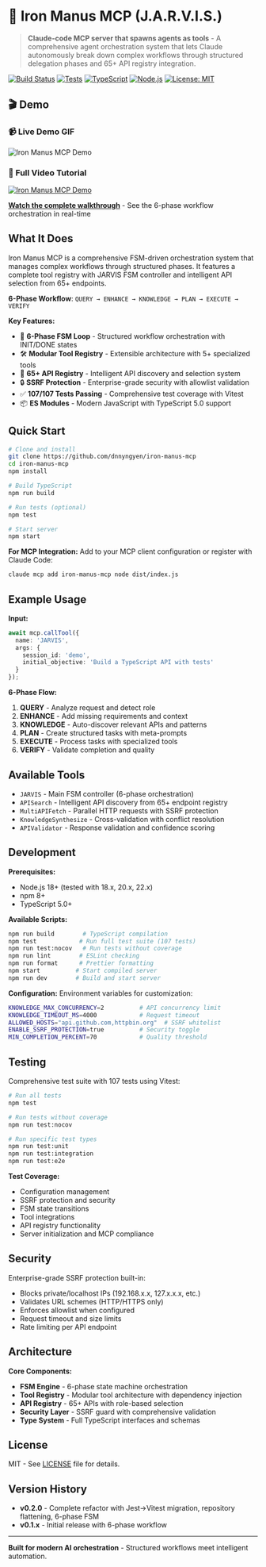 # 🦾 Iron Manus MCP (J.A.R.V.I.S.)

> **Claude-code MCP server that spawns agents as tools** - A comprehensive agent orchestration system that lets Claude autonomously break down complex workflows through structured delegation phases and 65+ API registry integration.

[![Build Status](https://img.shields.io/badge/build-passing-brightgreen.svg)](https://github.com/dnnyngyen/iron-manus-mcp/actions)
[![Tests](https://img.shields.io/badge/tests-107%2F107-brightgreen.svg)](https://github.com/dnnyngyen/iron-manus-mcp/actions)
[![TypeScript](https://img.shields.io/badge/TypeScript-5.0-blue.svg)](https://www.typescriptlang.org/)
[![Node.js](https://img.shields.io/badge/Node.js-18%2B-green.svg)](https://nodejs.org/)
[![License: MIT](https://img.shields.io/badge/License-MIT-yellow.svg)](https://opensource.org/licenses/MIT)

## 🎬 Demo

### 📹 Live Demo GIF
![Iron Manus MCP Demo](./demo.gif)

### 🎥 Full Video Tutorial
[![Iron Manus MCP Demo](https://img.youtube.com/vi/CWuQ_PvZkOs/mqdefault.jpg)](https://www.youtube.com/watch?v=CWuQ_PvZkOs)

**[Watch the complete walkthrough](https://www.youtube.com/watch?v=CWuQ_PvZkOs)** - See the 6-phase workflow orchestration in real-time

## What It Does

Iron Manus MCP is a comprehensive FSM-driven orchestration system that manages complex workflows through structured phases. It features a complete tool registry with JARVIS FSM controller and intelligent API selection from 65+ endpoints.

**6-Phase Workflow**: `QUERY → ENHANCE → KNOWLEDGE → PLAN → EXECUTE → VERIFY`

**Key Features:**
- 🔄 **6-Phase FSM Loop** - Structured workflow orchestration with INIT/DONE states
- 🛠️ **Modular Tool Registry** - Extensible architecture with 5+ specialized tools
- 📡 **65+ API Registry** - Intelligent API discovery and selection system
- 🔒 **SSRF Protection** - Enterprise-grade security with allowlist validation
- ✅ **107/107 Tests Passing** - Comprehensive test coverage with Vitest
- 📦 **ES Modules** - Modern JavaScript with TypeScript 5.0 support

## Quick Start

```bash
# Clone and install
git clone https://github.com/dnnyngyen/iron-manus-mcp
cd iron-manus-mcp
npm install

# Build TypeScript
npm run build

# Run tests (optional)
npm test

# Start server
npm start
```

**For MCP Integration:**
Add to your MCP client configuration or register with Claude Code:
```bash
claude mcp add iron-manus-mcp node dist/index.js
```

## Example Usage

**Input:**
```typescript
await mcp.callTool({
  name: 'JARVIS',
  args: {
    session_id: 'demo',
    initial_objective: 'Build a TypeScript API with tests'
  }
});
```

**6-Phase Flow:**
1. **QUERY** - Analyze request and detect role
2. **ENHANCE** - Add missing requirements and context
3. **KNOWLEDGE** - Auto-discover relevant APIs and patterns
4. **PLAN** - Create structured tasks with meta-prompts
5. **EXECUTE** - Process tasks with specialized tools
6. **VERIFY** - Validate completion and quality

## Available Tools

- `JARVIS` - Main FSM controller (6-phase orchestration)
- `APISearch` - Intelligent API discovery from 65+ endpoint registry
- `MultiAPIFetch` - Parallel HTTP requests with SSRF protection
- `KnowledgeSynthesize` - Cross-validation with conflict resolution
- `APIValidator` - Response validation and confidence scoring

## Development

**Prerequisites:**
- Node.js 18+ (tested with 18.x, 20.x, 22.x)
- npm 8+
- TypeScript 5.0+

**Available Scripts:**
```bash
npm run build        # TypeScript compilation
npm test            # Run full test suite (107 tests)
npm run test:nocov   # Run tests without coverage
npm run lint        # ESLint checking
npm run format      # Prettier formatting
npm start          # Start compiled server
npm run dev        # Build and start server
```

**Configuration:**
Environment variables for customization:
```bash
KNOWLEDGE_MAX_CONCURRENCY=2          # API concurrency limit
KNOWLEDGE_TIMEOUT_MS=4000            # Request timeout
ALLOWED_HOSTS="api.github.com,httpbin.org"  # SSRF whitelist
ENABLE_SSRF_PROTECTION=true          # Security toggle
MIN_COMPLETION_PERCENT=70            # Quality threshold
```

## Testing

Comprehensive test suite with 107 tests using Vitest:

```bash
# Run all tests
npm test

# Run tests without coverage
npm run test:nocov

# Run specific test types
npm run test:unit
npm run test:integration
npm run test:e2e
```

**Test Coverage:**
- Configuration management
- SSRF protection and security
- FSM state transitions
- Tool integrations
- API registry functionality
- Server initialization and MCP compliance

## Security

Enterprise-grade SSRF protection built-in:
- Blocks private/localhost IPs (192.168.x.x, 127.x.x.x, etc.)
- Validates URL schemes (HTTP/HTTPS only)
- Enforces allowlist when configured
- Request timeout and size limits
- Rate limiting per API endpoint

## Architecture

**Core Components:**
- **FSM Engine** - 6-phase state machine orchestration
- **Tool Registry** - Modular tool architecture with dependency injection
- **API Registry** - 65+ APIs with role-based selection
- **Security Layer** - SSRF guard with comprehensive validation
- **Type System** - Full TypeScript interfaces and schemas

## License

MIT - See [LICENSE](LICENSE) file for details.

## Version History

- **v0.2.0** - Complete refactor with Jest→Vitest migration, repository flattening, 6-phase FSM
- **v0.1.x** - Initial release with 6-phase workflow

---

**Built for modern AI orchestration** - Structured workflows meet intelligent automation.
